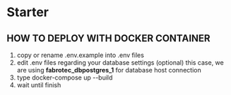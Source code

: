 # Starter

## HOW TO DEPLOY WITH DOCKER CONTAINER
1. copy or rename .env.example into .env files
2. edit .env files regarding your database settings (optional)
    this case, we are using <b>fabrotec_dbpostgres_1</b> for database host connection
3. type docker-compose up --build
4. wait until finish